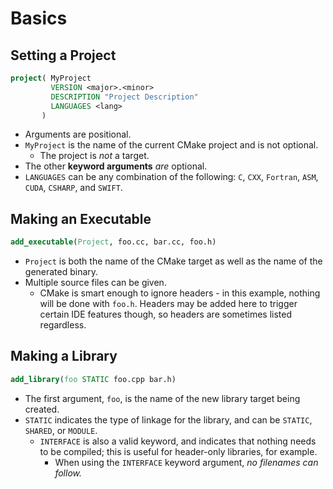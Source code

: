 # Basics

## Setting a Project
```cmake
project( MyProject 
         VERSION <major>.<minor> 
         DESCRIPTION "Project Description"
         LANGUAGES <lang>
       )
```
- Arguments are positional.
- `MyProject` is the name of the current CMake project and is not optional.
    - The project is *not* a target.
- The other **keyword arguments** *are* optional.
- `LANGUAGES` can be any combination of the following: `C`, `CXX`, `Fortran`, `ASM`, `CUDA`, 
  `CSHARP`, and `SWIFT`.

## Making an Executable
```cmake
add_executable(Project, foo.cc, bar.cc, foo.h)
```
- `Project` is both the name of the CMake target as well as the name of the generated binary.
- Multiple source files can be given.
    - CMake is smart enough to ignore headers - in this example, nothing will be done with `foo.h`.
      Headers may be added here to trigger certain IDE features though, so headers are sometimes
      listed regardless.

## Making a Library
```cmake
add_library(foo STATIC foo.cpp bar.h)
```
- The first argument, `foo`, is the name of the new library target being created.
- `STATIC` indicates the type of linkage for the library, and can be `STATIC`, `SHARED`, or 
  `MODULE`.
    - `INTERFACE` is also a valid keyword, and indicates that nothing needs to be compiled;
    this is useful for header-only libraries, for example.
        - When using the `INTERFACE` keyword argument, *no filenames can follow.*
